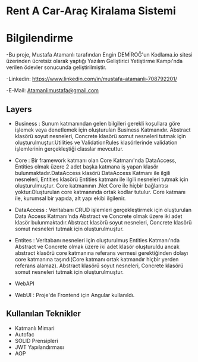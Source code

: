 # Rent A Car-Araç Kiralama Sistemi

# Bilgilendirme

-Bu proje, Mustafa Atamanlı tarafından Engin DEMİROĞ'un Kodlama.io sitesi üzerinden ücretsiz olarak yaptığı Yazılım Geliştirici Yetiştirme Kampı'nda verilen ödevler sonucunda geliştirilmiştir.

-Linkedin: https://www.linkedin.com/in/mustafa-atamanlı-708792201/

-E-Mail: Atamanlimustafa@gmail.com


## Layers

- Business : Sunum katmanından gelen bilgileri gerekli koşullara göre işlemek veya denetlemek için oluşturulan Business Katmanıdır. Abstract klasörü soyut nesneleri, Concrete klasörü somut nesneleri tutmak için oluşturulmuştur.Utilities ve ValidationRules klasörlerinde validation işlemlerinin gerçekleştiği classlar mevcuttur.

- Core : Bir framework katmanı olan Core Katmanı'nda DataAccess, Entities olmak üzere 2 adet başka katmana iş yapan klasör bulunmaktadır.DataAccess klasörü DataAccess Katmanı ile ilgili nesneleri, Entities klasörü Entities katmanı ile ilgili nesneleri tutmak için oluşturulmuştur. Core katmanının .Net Core ile hiçbir bağlantısı yoktur.Oluşturulan core katmanında ortak kodlar tutulur. Core katmanı ile, kurumsal bir yapıda, alt yapı ekibi ilgilenir.

- DataAccess : Veritabanı CRUD işlemleri gerçekleştirmek için oluşturulan Data Access Katmanı'nda Abstract ve Concrete olmak üzere iki adet klasör bulunmaktadır.Abstract klasörü soyut nesneleri, Concrete klasörü somut nesneleri tutmak için oluşturulmuştur.

- Entites : Veritabanı nesneleri için oluşturulmuş Entities Katmanı'nda Abstract ve Concrete olmak üzere iki adet klasör oluşturuldu ancak abstract klasörü core katmanına referans vermesi gerektiğinden dolayı core katmanına taşındı(Core katmanı ortak katmandır hiçbir yerden referans alamaz). Abstract klasörü soyut nesneleri, Concrete klasörü somut nesneleri tutmak için oluşturulmuştur.

- WebAPI

- WebUI : Proje'de Frontend için Angular kullanıldı.


## Kullanılan Teknikler

- Katmanlı Mimari
- Autofac
- SOLID Prensipleri
- JWT Yapılandırması
- AOP
